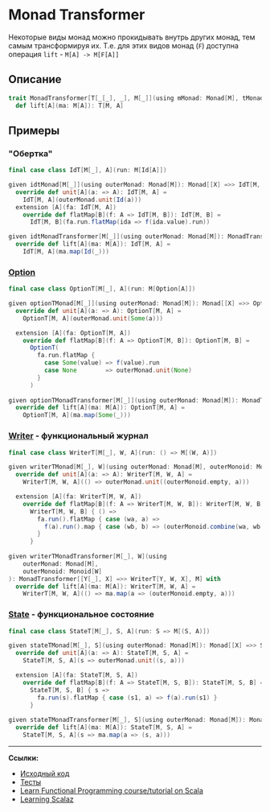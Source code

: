 # Monad Transformer

Некоторые виды монад можно прокидывать внутрь других монад, тем самым трансформируя их.
Т.е. для этих видов монад (`F`) доступна операция `lift` - `M[A] -> M[F[A]]`

## Описание

```scala
trait MonadTransformer[T[_[_], _], M[_]](using mMonad: Monad[M], tMonad: Monad[[X] =>> T[M, X]]):
  def lift[A](ma: M[A]): T[M, A]
```

## Примеры

### "Обертка"

```scala
final case class IdT[M[_], A](run: M[Id[A]])

given idtMonad[M[_]](using outerMonad: Monad[M]): Monad[[X] =>> IdT[M, X]] with
  override def unit[A](a: => A): IdT[M, A] =
    IdT[M, A](outerMonad.unit(Id(a)))
  extension [A](fa: IdT[M, A])
    override def flatMap[B](f: A => IdT[M, B]): IdT[M, B] =
      IdT[M, B](fa.run.flatMap(ida => f(ida.value).run))

given idtMonadTransformer[M[_]](using outerMonad: Monad[M]): MonadTransformer[IdT, M] with
  override def lift[A](ma: M[A]): IdT[M, A] =
    IdT[M, A](ma.map(Id(_)))
```

### [Option](../../docs/scala/fp/functional-error-handling)

```scala
final case class OptionT[M[_], A](run: M[Option[A]])

given optionTMonad[M[_]](using outerMonad: Monad[M]): Monad[[X] =>> OptionT[M, X]] with
  override def unit[A](a: => A): OptionT[M, A] =
    OptionT[M, A](outerMonad.unit(Some(a)))

  extension [A](fa: OptionT[M, A])
    override def flatMap[B](f: A => OptionT[M, B]): OptionT[M, B] =
      OptionT(
        fa.run.flatMap {
          case Some(value) => f(value).run
          case None        => outerMonad.unit(None)
        }
      )
      
given optionTMonadTransformer[M[_]](using outerMonad: Monad[M]): MonadTransformer[OptionT, M] with
  override def lift[A](ma: M[A]): OptionT[M, A] =
    OptionT[M, A](ma.map(Some(_)))      
```

### [Writer](../../fp/writer) - функциональный журнал

```scala
final case class WriterT[M[_], W, A](run: () => M[(W, A)])

given writerTMonad[M[_], W](using outerMonad: Monad[M], outerMonoid: Monoid[W]): Monad[[X] =>> WriterT[M, W, X]] with
  override def unit[A](a: => A): WriterT[M, W, A] =
    WriterT[M, W, A](() => outerMonad.unit((outerMonoid.empty, a)))

  extension [A](fa: WriterT[M, W, A])
    override def flatMap[B](f: A => WriterT[M, W, B]): WriterT[M, W, B] =
      WriterT[M, W, B] { () =>
        fa.run().flatMap { case (wa, a) =>
          f(a).run().map { case (wb, b) => (outerMonoid.combine(wa, wb), b) }
        }
      }
      
given writerTMonadTransformer[M[_], W](using
    outerMonad: Monad[M],
    outerMonoid: Monoid[W]
): MonadTransformer[[Y[_], X] =>> WriterT[Y, W, X], M] with
  override def lift[A](ma: M[A]): WriterT[M, W, A] =
    WriterT[M, W, A](() => ma.map(a => (outerMonoid.empty, a)))      
```

### [State](../../fp/state) - функциональное состояние

```scala
final case class StateT[M[_], S, A](run: S => M[(S, A)])

given stateTMonad[M[_], S](using outerMonad: Monad[M]): Monad[[X] =>> StateT[M, S, X]] with
  override def unit[A](a: => A): StateT[M, S, A] =
    StateT[M, S, A](s => outerMonad.unit((s, a)))

  extension [A](fa: StateT[M, S, A])
    override def flatMap[B](f: A => StateT[M, S, B]): StateT[M, S, B] =
      StateT[M, S, B] { s =>
        fa.run(s).flatMap { case (s1, a) => f(a).run(s1) }
      }
      
given stateTMonadTransformer[M[_], S](using outerMonad: Monad[M]): MonadTransformer[[Y[_], X] =>> StateT[Y, S, X], M] with
  override def lift[A](ma: M[A]): StateT[M, S, A] =
    StateT[M, S, A](s => ma.map(a => (s, a)))      
```

---

**Ссылки:**

- [Исходный код](https://gitflic.ru/project/artemkorsakov/scalabook/blob?file=examples%2Fsrc%2Fmain%2Fscala%2Ftypeclass%2Fmonad%2FMonadTransformer.scala&plain=1)
- [Тесты](https://gitflic.ru/project/artemkorsakov/scalabook/blob?file=examples%2Fsrc%2Ftest%2Fscala%2Ftypeclass%2Fmonad%2FMonadTransformerSuite.scala)
- [Learn Functional Programming course/tutorial on Scala](https://github.com/dehun/learn-fp) 
- [Learning Scalaz](http://eed3si9n.com/learning-scalaz/Monad+transformers.html)
